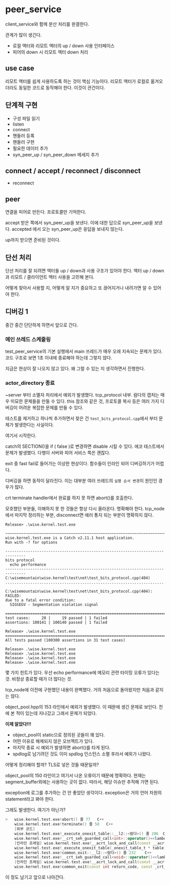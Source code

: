 # peer_service

client_service와 함께 분산 처리를 완결한다. 

관계가 많이 생긴다. 
- 로컬 액터와 리모트 액터의 up / down 사용 인터페이스
- 피어의 down 시 리모트 액터 down 처리 

## use case 

리모트 액터를 쉽게 사용하도록 하는 것이 핵심 기능이다. 
리모트 액터가 로컬로 옮겨오더라도 동일한 코드로 동작해야 한다. 
이것이 관건이다. 

## 단계적 구현 

- 구성 파일 읽기 
- listen 
- connect
- 핸들러 등록 
- 핸들러 구현 
- 필요한 데이터 추가 
- syn_peer_up / syn_peer_down 메세지 추가 


## connect / accept / reconnect / disconnect

- reconnect 

## peer

연결을 피어로 만든다. 프로토콜만 기억한다. 

accept 받은 쪽에서 syn_peer_up을 보낸다. 이에 대한 답으로 syn_peer_up을 보낸다. 
accepted 에서 오는 syn_peer_up은 응답을 보내지 않는다. 

up까지 받으면 준비된 것이다. 

## 단선 처리 

단선 처리를 잘 되려면 액터들 up / down과 사용 구조가 있어야 한다. 
액터 up / down과 리모트 / 클라이언트 액터 사용을 고민해 본다. 

어떻게 찾아서 사용할 지, 어떻게 알 지가 중요하고 또 끊어지거나 내려가면 알 수 있어야 한다. 

## 디버깅 1 

중간 중간 단단하게 하면서 앞으로 간다. 

### 메인 쓰레드 스케줄링 

test_peer_service의 기본 실행에서 main 쓰레드가 매우 오래 지속되는 문제가 있다. 코드 구조로 보면 
1초 이내에 종료해야 하는데 그렇지 않다. 

지금은 현상이 잘 나오지 않고 있다. 왜 그럴 수 있는 지 생각하면서 진행한다. 

### actor_directory 종료 

~server 부터 소멸자 처리에서 예외가 발생했다. tcp_protocol 내부. 
람다의 캡처는 매우 미묘한 문제들을 만들 수 있다. this 참조와 같은 것, 
프로토콜 복사 등은 여러 가지 디버깅이 어려운 복잡한 문제를 만들 수 있다. 

테스트를 제거하고 하나씩 추가하면서 찾은 건 `test_bits_protocol.cpp`에서 부터 문제가 발생한다는 사실이다. 

여기서 시작한다. 

catch의 SECTION()을 if ( false )로 변경하면 disable 시킬 수 있다. 
에코 테스트에서 문제가 발생했다. 다행이 서버와 피어 서비스 쪽은 괜찮다. 

exit 중 fast fail로 들어가는 이상한 현상이다. 
함수들이 인라인 되어 디버깅하기가 어렵다. 

디버깅을 하면 동작이 달라진다. 이는 대부분 여러 쓰레드의 `실행 순서 변경`이 원인인 경우가 많다. 

crt terminate handler에서 완료를 하지 못 하면 abort()를 호출한다.

모호했던 부분들, 이해하지 못 한 것들은 항상 다시 올라온다. 명확해야 한다. 
tcp_node에서 마지막 정리하는 부분, disconnect면 에러 통지 되는 부분이 명확하지 않다. 

```
Release> .\wise.kernel.test.exe

~~~~~~~~~~~~~~~~~~~~~~~~~~~~~~~~~~~~~~~~~~~~~~~~~~~~~~~~~~~~~~~~~~~~~~~~~~~~~~~
wise.kernel.test.exe is a Catch v2.11.1 host application.
Run with -? for options

-------------------------------------------------------------------------------
bits protocol
  echo performance
-------------------------------------------------------------------------------
C:\wisemountain\wise.kernel\test\net\test_bits_protocol.cpp(404)
...............................................................................

C:\wisemountain\wise.kernel\test\net\test_bits_protocol.cpp(404): FAILED:
due to a fatal error condition:
  SIGSEGV - Segmentation violation signal

===============================================================================
test cases:     20 |     19 passed | 1 failed
assertions: 100141 | 100140 passed | 1 failed

Release> .\wise.kernel.test.exe
===============================================================================
All tests passed (100300 assertions in 31 test cases)

Release> .\wise.kernel.test.exe
Release> .\wise.kernel.test.exe
Release> .\wise.kernel.test.exe
Release> .\wise.kernel.test.exe
```

몇 가지 힌트가 있다. 우선 echo performance에 메모리 관련 타이밍 오류가 있다는 것. 
비정상 종료할 때가 더 많다는 것. 

tcp_node에 이전에 구현했던 내용이 완벽했다. 
거의 처음으로 돌아왔지만 처음과 같지는 않다. 

object_pool.hpp의 153 라인에서 예외가 발생했다. 이 때문에 생긴 문제로 보인다. 
전에 본 적이 있는데 지나갔고 그래서 문제가 되었다.


**이제 알았다!!!**

- object_pool이 static으로 정의된 곳들이 꽤 있다. 
- 어떤 이유로 해제되지 않은 오브젝트가 있다. 
- 마지막 종료 시 예외가 발생하면 abort()를 타게 된다. 
- spdlog로 남기려던 것도 이미 spdlog 인스턴스 소멸 후라서 예외가 나왔다. 

어떻게 정리해야 할까? TLS로 넣은 것들 때문일까? 

object_pool의 150 라인이고 여기서 나온 오류이기 때문에 명확하다.
현재는 segment_buffer외에는 사용하는 곳이 없다. 
따라서, 해당 이슈만 추적해 가면 된다. 

exception에 로그를 추가하는 건 안 좋았던 생각이다. 
exception은 거의 언어 차원의 statement라고 봐야 한다. 

그래도 발생한다. 여기가 아닌가? 

```c++
>	wise.kernel.test.exe!abort() 줄 77	C++
 	wise.kernel.test.exe!terminate() 줄 58	C++
 	[외부 코드]	
 	wise.kernel.test.exe!_execute_onexit_table::__l2::<람다>() 줄 206	C++
 	wise.kernel.test.exe!__crt_seh_guarded_call<int>::operator()<<lambda_7777bce6b2f8c936911f934f8298dc43>,int <람다>(void) &,<lambda_3883c3dff614d5e0c5f61bb1ac94921c>>(__acrt_lock_and_call::__l2::<lambda_7777bce6b2f8c936911f934f8298dc43> && setup, _execute_onexit_table::__l2::int <람다>(void) & action, __acrt_lock_and_call::__l2::<lambda_3883c3dff614d5e0c5f61bb1ac94921c> && cleanup) 줄 204	C++
 	[인라인 프레임] wise.kernel.test.exe!__acrt_lock_and_call(const __acrt_lock_id) 줄 971	C++
 	wise.kernel.test.exe!_execute_onexit_table(_onexit_table_t * table) 줄 231	C++
 	wise.kernel.test.exe!common_exit::__l2::<람다>() 줄 232	C++
 	wise.kernel.test.exe!__crt_seh_guarded_call<void>::operator()<<lambda_d80eeec6fff315bfe5c115232f3240e3>,void <람다>(void) &,<lambda_2358e3775559c9db80273638284d5e45>>(__acrt_lock_and_call::__l2::<lambda_d80eeec6fff315bfe5c115232f3240e3> && setup, common_exit::__l2::void <람다>(void) & action, __acrt_lock_and_call::__l2::<lambda_2358e3775559c9db80273638284d5e45> && cleanup) 줄 224	C++
 	[인라인 프레임] wise.kernel.test.exe!__acrt_lock_and_call(const __acrt_lock_id) 줄 971	C++
 	wise.kernel.test.exe!common_exit(const int return_code, const _crt_exit_cleanup_mode cleanup_mode, const _crt_exit_return_mode return_mode) 줄 278	C++
```

이 정도 남기고 앞으로 나아간다. 








